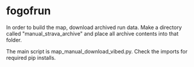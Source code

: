 # fogofrun

In order to build the map, download archived run data. Make a directory called "manual_strava_archive" and place all archive contents into that folder. 

The main script is map_manual_download_vibed.py. Check the imports for required pip installs. 